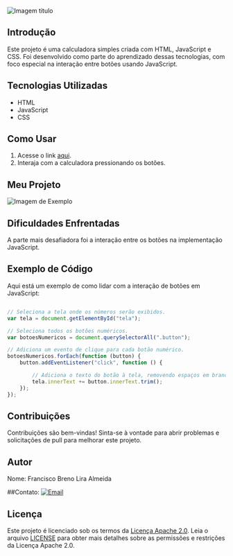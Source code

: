![Imagem titulo](https://raw.githubusercontent.com/BrenoLira01/Calculadora-Simples-Javascript/master/imagens/Calculadora-JavaScript.png)

## Introdução
Este projeto é uma calculadora simples criada com HTML, JavaScript e CSS. Foi desenvolvido como parte do aprendizado dessas tecnologias, com foco especial na interação entre botões usando JavaScript.

## Tecnologias Utilizadas
- HTML
- JavaScript
- CSS

## Como Usar

1. Acesse o link [aqui](https://brenolira01.github.io/Calculadora-Javascript/).
2. Interaja com a calculadora pressionando os botões.

## Meu Projeto

![Imagem de Exemplo](https://raw.githubusercontent.com/BrenoLira01/Calculadora-Simples-Javascript/master/imagens/Calculadora-imagem.png)

## Dificuldades Enfrentadas
A parte mais desafiadora foi a interação entre os botões na implementação JavaScript.

## Exemplo de Código
Aqui está um exemplo de como lidar com a interação de botões em JavaScript:

```javascript

// Seleciona a tela onde os números serão exibidos.
var tela = document.getElementById("tela");

// Seleciona todos os botões numéricos.
var botoesNumericos = document.querySelectorAll(".button");

// Adiciona um evento de clique para cada botão numérico.
botoesNumericos.forEach(function (button) {
    button.addEventListener("click", function () {

        // Adiciona o texto do botão à tela, removendo espaços em branco extras.
        tela.innerText += button.innerText.trim();
    });
});
```

## Contribuições
Contribuições são bem-vindas! Sinta-se à vontade para abrir problemas e solicitações de pull para melhorar este projeto.

## Autor
Nome: Francisco Breno Lira Almeida

##Contato:
[![Email](https://img.shields.io/badge/Gmail-D14836?style=for-the-badge&logo=gmail&logoColor=white)](mailto:franciscobrenolira@gmail.com)

## Licença
Este projeto é licenciado sob os termos da [Licença Apache 2.0](/LICENSE.txt).
Leia o arquivo [LICENSE](/LICENSE.txt) para obter mais detalhes sobre as permissões e restrições da Licença Apache 2.0.
